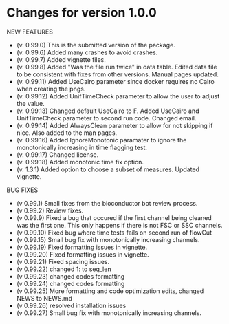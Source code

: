 # Changes for version 1.0.0

NEW FEATURES

- (v. 0.99.0) This is the submitted version of the package.
- (v. 0.99.6) Added many crashes to avoid crashes.
- (v. 0.99.7) Added vignette files.
- (v. 0.99.8) Added "Was the file run twice" in data table. Edited data file to be consistent with fixes from other versions. Manual pages updated.
- (v. 0.99.11) Added UseCairo parameter since docker requires no Cairo when creating the pngs.
- (v. 0.99.12) Added UnifTimeCheck parameter to allow the user to adjust the value.
- (v. 0.99.13) Changed default UseCairo to F. Added UseCairo and UnifTimeCheck parameter to second run code. Changed email.
- (v. 0.99.14) Added AlwaysClean parameter to allow for not skipping if nice. Also added to the man pages.
- (v. 0.99.16) Added IgnoreMonotonic paramater to ignore the monotonically increasing in time flagging test.
- (v. 0.99.17) Changed license.
- (v. 0.99.18) Added monotonic time fix option.
- (v. 1.3.1) Added option to choose a subset of measures. Updated vignette.


BUG FIXES

- (v 0.99.1) Small fixes from the bioconductor bot review process.
- (v 0.99.2) Review fixes.
- (v 0.99.9) Fixed a bug that occured if the first channel being cleaned was the first one. This only happens if there is not FSC or SSC channels.
- (v 0.99.10) Fixed bug where time tests fails on second run of flowCut
- (v 0.99.15) Small bug fix with monotonically increasing channels.
- (v 0.99.19) Fixed formatting issues in vignette.
- (v 0.99.20) Fixed formatting issues in vignette.
- (v 0.99.21) Fixed spacing issues.
- (v 0.99.22) changed 1: to seq_len
- (v 0.99.23) changed codes formatting
- (v 0.99.24) changed codes formatting
- (v 0.99.25) More formatting and code optimization edits, changed NEWS to NEWS.md
- (v 0.99.26) resolved installation issues
- (v 0.99.27) Small bug fix with monotonically increasing channels.

